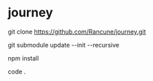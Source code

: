 # journey

git clone https://github.com/Rancune/journey.git

git submodule update --init --recursive

npm install

code .
